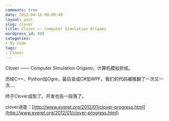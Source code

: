 ```yaml
---
comments: true
date: 2012-04-16 00:09:48
layout: post
slug: clover
title: Clover —— Computer Simulation Origami
wordpress_id: 905
categories:
- My Code
tags:
- Clover
---
```


Clover —— Computer Simulation Origami，计算机模拟折纸。

历经C++、Python加Ogre，最后变成C#加WPF。我们的代码被推翻了一次又一次....

终于Clover成型了。开发也告一段落了。

clover进度：[http://www.everet.org/2012/01/clover-progress.html](http://www.everet.org/2012/01/clover-progress.html)


